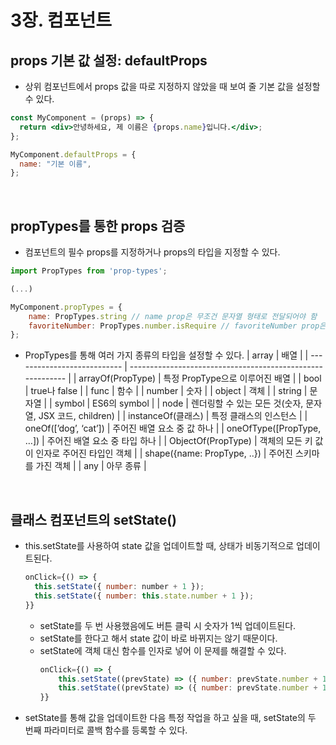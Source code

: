 # 3장. 컴포넌트

## props 기본 값 설정: defaultProps

- 상위 컴포넌트에서 props 값을 따로 지정하지 않았을 때 보여 줄 기본 값을 설정할 수 있다.

```jsx
const MyComponent = (props) => {
  return <div>안녕하세요, 제 이름은 {props.name}입니다.</div>;
};

MyComponent.defaultProps = {
  name: "기본 이름",
};
```

<br/>

## propTypes를 통한 props 검증

- 컴포넌트의 필수 props를 지정하거나 props의 타입을 지정할 수 있다.

```jsx
import PropTypes from 'prop-types';

(...)

MyComponent.propTypes = {
	name: PropTypes.string // name prop은 무조건 문자열 형태로 전달되어야 함
	favoriteNumber: PropTypes.number.isRequire // favoriteNumber prop은 필수적으로 전달되어야 하고, 타입이 숫자여야 함
};
```

- PropTypes를 통해 여러 가지 종류의 타입을 설정할 수 있다.
  | array                       | 배열                                                       |
  | --------------------------- | ---------------------------------------------------------- |
  | arrayOf(PropType)           | 특정 PropType으로 이루어진 배열                            |
  | bool                        | true나 false                                               |
  | func                        | 함수                                                       |
  | number                      | 숫자                                                       |
  | object                      | 객체                                                       |
  | string                      | 문자열                                                     |
  | symbol                      | ES6의 symbol                                               |
  | node                        | 렌더링할 수 있는 모든 것(숫자, 문자열, JSX 코드, children) |
  | instanceOf(클래스)          | 특정 클래스의 인스턴스                                     |
  | oneOf([’dog’, ‘cat’])       | 주어진 배열 요소 중 값 하나                                |
  | oneOfType([PropType, …])    | 주어진 배열 요소 중 타입 하나                              |
  | ObjectOf(PropType)          | 객체의 모든 키 값이 인자로 주어진 타입인 객체              |
  | shape({name: PropType, ..}) | 주어진 스키마를 가진 객체                                  |
  | any                         | 아무 종류                                                  |

<br/>

## 클래스 컴포넌트의 setState()

- this.setState를 사용하여 state 값을 업데이트할 때, 상태가 비동기적으로 업데이트된다.
  ```jsx
  onClick={() => {
  	this.setState({ number: number + 1 });
  	this.setState({ number: this.state.number + 1 });
  }}
  ```
  - setState를 두 번 사용했음에도 버튼 클릭 시 숫자가 1씩 업데이트된다.
  - setState를 한다고 해서 state 값이 바로 바뀌지는 않기 때문이다.
  - setState에 객체 대신 함수를 인자로 넣어 이 문제를 해결할 수 있다.
    ```jsx
    onClick={() => {
    	this.setState((prevState) => ({ number: prevState.number + 1});
    	this.setState((prevState) => ({ number: prevState.number + 1});
    }}
    ```
- setState를 통해 값을 업데이트한 다음 특정 작업을 하고 싶을 때, setState의 두 번째 파라미터로 콜백 함수를 등록할 수 있다.
